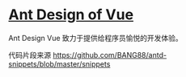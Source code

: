 # <a href="https://www.antdv.com/docs/vue/introduce-cn">Ant Design of Vue</a>

Ant Design Vue 致力于提供给程序员愉悦的开发体验。

代码片段来源 https://github.com/BANG88/antd-snippets/blob/master/snippets